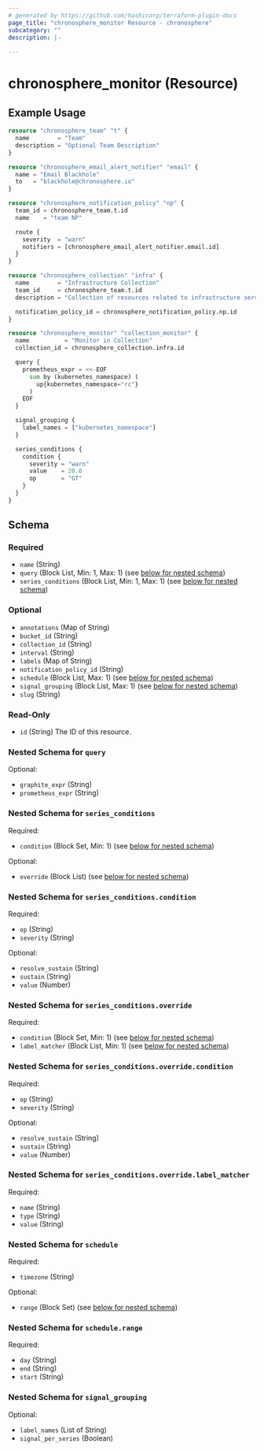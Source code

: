 ```yaml
---
# generated by https://github.com/hashicorp/terraform-plugin-docs
page_title: "chronosphere_monitor Resource - chronosphere"
subcategory: ""
description: |-
  
---
```


# chronosphere_monitor (Resource)



## Example Usage

```terraform
resource "chronosphere_team" "t" {
  name        = "Team"
  description = "Optional Team Description"
}

resource "chronosphere_email_alert_notifier" "email" {
  name = "Email Blackhole"
  to   = "blackhole@chronosphere.io"
}

resource "chronosphere_notification_policy" "np" {
  team_id = chronosphere_team.t.id
  name    = "team NP"

  route {
    severity  = "warn"
    notifiers = [chronosphere_email_alert_notifier.email.id]
  }
}

resource "chronosphere_collection" "infra" {
  name        = "Infrastructure Collection"
  team_id     = chronosphere_team.t.id
  description = "Collection of resources related to infrastructure services."

  notification_policy_id = chronosphere_notification_policy.np.id
}

resource "chronosphere_monitor" "collection_monitor" {
  name          = "Monitor in Collection"
  collection_id = chronosphere_collection.infra.id

  query {
    prometheus_expr = <<-EOF
      sum by (kubernetes_namespace) (
        up{kubernetes_namespace="rc"}
      )
    EOF
  }

  signal_grouping {
    label_names = ["kubernetes_namespace"]
  }

  series_conditions {
    condition {
      severity = "warn"
      value    = 20.0
      op       = "GT"
    }
  }
}
```

<!-- schema generated by tfplugindocs -->
## Schema

### Required

- `name` (String)
- `query` (Block List, Min: 1, Max: 1) (see [below for nested schema](#nestedblock--query))
- `series_conditions` (Block List, Min: 1, Max: 1) (see [below for nested schema](#nestedblock--series_conditions))

### Optional

- `annotations` (Map of String)
- `bucket_id` (String)
- `collection_id` (String)
- `interval` (String)
- `labels` (Map of String)
- `notification_policy_id` (String)
- `schedule` (Block List, Max: 1) (see [below for nested schema](#nestedblock--schedule))
- `signal_grouping` (Block List, Max: 1) (see [below for nested schema](#nestedblock--signal_grouping))
- `slug` (String)

### Read-Only

- `id` (String) The ID of this resource.

<a id="nestedblock--query"></a>
### Nested Schema for `query`

Optional:

- `graphite_expr` (String)
- `prometheus_expr` (String)


<a id="nestedblock--series_conditions"></a>
### Nested Schema for `series_conditions`

Required:

- `condition` (Block Set, Min: 1) (see [below for nested schema](#nestedblock--series_conditions--condition))

Optional:

- `override` (Block List) (see [below for nested schema](#nestedblock--series_conditions--override))

<a id="nestedblock--series_conditions--condition"></a>
### Nested Schema for `series_conditions.condition`

Required:

- `op` (String)
- `severity` (String)

Optional:

- `resolve_sustain` (String)
- `sustain` (String)
- `value` (Number)


<a id="nestedblock--series_conditions--override"></a>
### Nested Schema for `series_conditions.override`

Required:

- `condition` (Block Set, Min: 1) (see [below for nested schema](#nestedblock--series_conditions--override--condition))
- `label_matcher` (Block List, Min: 1) (see [below for nested schema](#nestedblock--series_conditions--override--label_matcher))

<a id="nestedblock--series_conditions--override--condition"></a>
### Nested Schema for `series_conditions.override.condition`

Required:

- `op` (String)
- `severity` (String)

Optional:

- `resolve_sustain` (String)
- `sustain` (String)
- `value` (Number)


<a id="nestedblock--series_conditions--override--label_matcher"></a>
### Nested Schema for `series_conditions.override.label_matcher`

Required:

- `name` (String)
- `type` (String)
- `value` (String)




<a id="nestedblock--schedule"></a>
### Nested Schema for `schedule`

Required:

- `timezone` (String)

Optional:

- `range` (Block Set) (see [below for nested schema](#nestedblock--schedule--range))

<a id="nestedblock--schedule--range"></a>
### Nested Schema for `schedule.range`

Required:

- `day` (String)
- `end` (String)
- `start` (String)



<a id="nestedblock--signal_grouping"></a>
### Nested Schema for `signal_grouping`

Optional:

- `label_names` (List of String)
- `signal_per_series` (Boolean)
